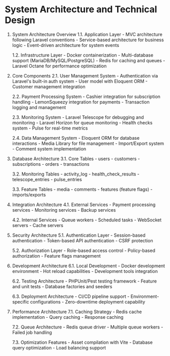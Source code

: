 # System Architecture and Technical Design

1. System Architecture Overview
   1.1. Application Layer
       - MVC architecture following Laravel conventions
       - Service-based architecture for business logic
       - Event-driven architecture for system events

   1.2. Infrastructure Layer
       - Docker containerization
       - Multi-database support (MariaDB/MySQL/PostgreSQL)
       - Redis for caching and queues
       - Laravel Octane for performance optimization

2. Core Components
   2.1. User Management System
       - Authentication via Laravel's built-in auth system
       - User model with Eloquent ORM
       - Customer management integration

   2.2. Payment Processing System
       - Cashier integration for subscription handling
       - LemonSqueezy integration for payments
       - Transaction logging and management

   2.3. Monitoring System
       - Laravel Telescope for debugging and monitoring
       - Laravel Horizon for queue monitoring
       - Health checks system
       - Pulse for real-time metrics

   2.4. Data Management System
       - Eloquent ORM for database interactions
       - Media Library for file management
       - Import/Export system
       - Comment system implementation

3. Database Architecture
   3.1. Core Tables
       - users
       - customers
       - subscriptions
       - orders
       - transactions

   3.2. Monitoring Tables
       - activity_log
       - health_check_results
       - telescope_entries
       - pulse_entries

   3.3. Feature Tables
       - media
       - comments
       - features (feature flags)
       - imports/exports

4. Integration Architecture
   4.1. External Services
       - Payment processing services
       - Monitoring services
       - Backup services

   4.2. Internal Services
       - Queue workers
       - Scheduled tasks
       - WebSocket servers
       - Cache servers

5. Security Architecture
   5.1. Authentication Layer
       - Session-based authentication
       - Token-based API authentication
       - CSRF protection

   5.2. Authorization Layer
       - Role-based access control
       - Policy-based authorization
       - Feature flags management

6. Development Architecture
   6.1. Local Development
       - Docker development environment
       - Hot reload capabilities
       - Development tools integration

   6.2. Testing Architecture
       - PHPUnit/Pest testing framework
       - Feature and unit tests
       - Database factories and seeders

   6.3. Deployment Architecture
       - CI/CD pipeline support
       - Environment-specific configurations
       - Zero-downtime deployment capability

7. Performance Architecture
   7.1. Caching Strategy
       - Redis cache implementation
       - Query caching
       - Response caching

   7.2. Queue Architecture
       - Redis queue driver
       - Multiple queue workers
       - Failed job handling

   7.3. Optimization Features
       - Asset compilation with Vite
       - Database query optimization
       - Load balancing support
